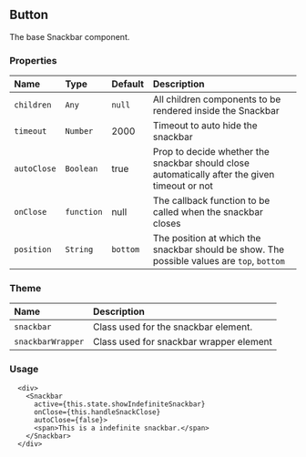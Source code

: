 ## Button

The base Snackbar component.

### Properties
| Name | Type | Default | Description |
|:-----|:-----|:-----|:-----|
| `children` | `Any` | `null` | All children components to be rendered inside the Snackbar |
| `timeout` | `Number` | 2000 | Timeout to auto hide the snackbar |
| `autoClose` | `Boolean` | true | Prop to decide whether the snackbar should close automatically after the given timeout or not |
| `onClose` | `function` | null | The callback function to be called when the snackbar closes |
| `position` | `String` | `bottom` | The position at which the snackbar should be show. The possible values are `top`, `bottom` |

### Theme

| Name     | Description|
|:---------|:-----------|
| `snackbar`   | Class used for the snackbar element.|
| `snackbarWrapper` |  Class used for snackbar wrapper element |

### Usage

```
  <div>
    <Snackbar
      active={this.state.showIndefiniteSnackbar}
      onClose={this.handleSnackClose}
      autoClose={false}>
      <span>This is a indefinite snackbar.</span>
    </Snackbar>
  </div>
```